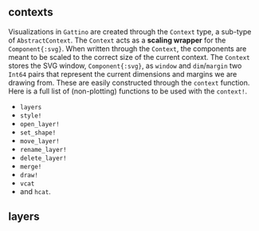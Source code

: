 ## contexts
Visualizations in `Gattino` are created through the `Context` type, a sub-type of `AbstractContext`. The `Context` acts as a **scaling wrapper** for the `Component{:svg}`. When written through the `Context`, the components are meant to be scaled to the correct size of the current context. The `Context` stores the SVG window, `Component{:svg}`, as `window` and `dim`/`margin` two `Int64` pairs that represent the current dimensions and margins we are drawing from. These are easily constructed through the `context` function. Here is a full list of (non-plotting) functions to be used with the `context!`.
- `layers`
- `style!`
- `open_layer!`
- `set_shape!`
- `move_layer!`
- `rename_layer!`
- `delete_layer!`
- `merge!`
- `draw!`
- `vcat`
- and `hcat`.
## layers

